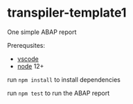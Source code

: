 # transpiler-template1

One simple ABAP report

Prerequsites:
* [vscode](https://code.visualstudio.com)
* [node](https://nodejs.org) 12+

run `npm install` to install dependencies

run `npm test` to run the ABAP report
